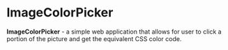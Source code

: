 # ImageColorPicker

**ImageColorPicker** - a simple web application that allows for user to click a portion of the picture and get the equivalent CSS color code.
